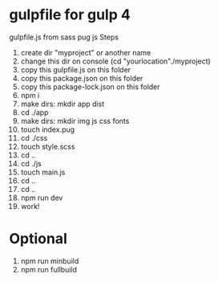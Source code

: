 # gulpfile for gulp 4
gulpfile.js from sass pug js
Steps
1. create dir "myproject" or another name
2. change this dir on console (cd "yourlocation"./myproject)
3. copy this gulpfile.js on this folder
4. copy this package.json on this folder
5. copy this package-lock.json on this folder
6. npm i 
7. make dirs: mkdir app dist
6. cd ./app
7. make dirs: mkdir img js css fonts
8. touch index.pug 
9. cd ./css
13. touch style.scss
14. cd ..
15. cd ./js
16. touch main.js
17. cd ..
18. cd ..
19. npm run dev
20. work!

# Optional
1. npm run minbuild
2. npm run fullbuild
